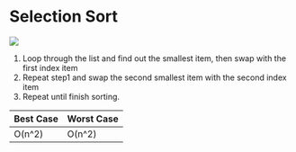 # Selection Sort

![](https://upload.wikimedia.org/wikipedia/commons/9/94/Selection-Sort-Animation.gif)
1. Loop through the list and find out the smallest item, then swap with the first index item
2. Repeat step1 and swap the second smallest item with the second index item
3. Repeat until finish sorting.

| Best Case | Worst Case |
|-----------|------------|
| O(n^2)    | O(n^2)     |
